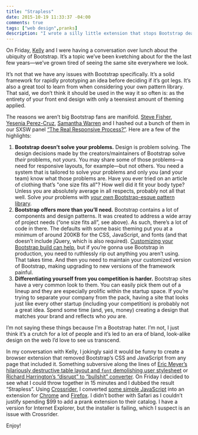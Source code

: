 ```yaml
---
title: "Strapless"
date: 2015-10-19 11:33:37 -04:00
comments: true
tags: ["web design",pranks]
description: "I wrote a silly little extension that stops Bootstrap dead in its tracks."
---
```


On Friday, [Kelly](https://twitter.com/ShirleyTemper) and I were having a conversation over lunch about the ubiquity of Bootstrap. It’s a topic we’ve been kvetching about for the the last few years—we’ve grown tired of seeing the same site everywhere we look.

<!-- more -->

It’s not that we have any issues with Bootstrap specifically. It’s a solid framework for rapidly prototyping an idea before deciding if it’s got legs. It’s also a great tool to learn from when considering your own pattern library. That said, we don’t think it should be used in the way it so often is: as the entirety of your front end design with only a teensiest amount of theming applied.

The reasons we aren’t big Bootstrap fans are manifold. [Steve Fisher](https://twitter.com/hellofisher), [Yesenia Perez-Cruz](https://twitter.com/yeseniaa), [Samantha Warren](https://twitter.com/samanthatoy) and I hashed out a bunch of them in our SXSW panel [“The Real Responsive Process?”](http://schedule.sxsw.com/2013/events/event_IAP137). Here are a few of the highlights:

1. **Bootstrap doesn’t solve your problems.** Design is problem solving. The design decisions made by the creators/maintainers of Bootstrap solve *their* problems, not *yours*. You may share some of those problems—a need for responsive layouts, for example—but not others. You need a system that is tailored to solve your problems and only you (and your team) know what those problems are. Have you ever tried on an article of clothing that’s "one size fits all"? How well did it fit your body type? Unless you are absolutely average in all respects, probably not all that well. Solve *your* problems with [*your own* Bootstrap-esque pattern library](http://daverupert.com/2013/04/responsive-deliverables/).
2. **Bootstrap offers more than you’ll need.** Bootstrap contains a lot of components and design patterns. It was created to address a wide array of project needs (“one size fits all”, see above). As such, there’s a lot of code in there. The defaults with some basic theming put you at a minimum of around 200KB for the CSS, JavaScript, and fonts (and that doesn’t include jQuery, which is also required). [Customizing your Bootstrap build can help](http://getbootstrap.com/customize/), but if you’re gonna use Bootstrap in production, you need to ruthlessly rip out anything you aren’t using. That takes time. And then you need to maintain your customized version of Bootstrap, making upgrading to new versions of the framework painful.
3. **Differentiating yourself from you competition is harder.** Bootstrap sites have a very common look to them. You can easily pick them out of a lineup and they are especially prolific within the startup space. If you’re trying to separate your company from the pack, having a site that looks just like every other startup (including your competition) is probably not a great idea. Spend some time (and, yes, money) creating a design that matches your brand and reflects who *you* are.

I’m not saying these things because I’m a Bootstrap hater. I’m not, I just think it’s a crutch for a lot of people and it’s led to an era of bland, look-alike design on the web I’d love to see us transcend.

In my conversation with Kelly, I jokingly said it would be funny to create a browser extension that removed Bootstrap’s CSS and JavaScript from any page that included it. Something subversive along the lines of [Eric Meyer’s hilariously destructive table layout and `font` demolishing user stylesheet](http://archive.oreilly.com/pub/a/network/2000/07/21/magazine/css_anarchist.html) or [Richard Harrington’s “disrupt” to “bullshit” converter](https://github.com/richardharrington/disrupt-to-bullshit). On Friday I decided to see what I could throw together in 15 minutes and I dubbed the result “Strapless”. Using [Crossrider](https://crossrider.com/), I converted [some simple JavaScript](https://gist.github.com/aarongustafson/081d6e950c1f2cc57e22) into an extension for [Chrome](https://chrome.google.com/webstore/detail/strapless/ninnlimehlghihnalgelhhafbmhlhojg) and [Firefox](http://crossrider.com/download/ff/79799). I didn’t bother with Safari as I couldn’t justify spending $99 to add a prank extension to their catalog. I have a version for Internet Explorer, but the installer is failing, which I suspect is an issue with Crossrider.

Enjoy!

